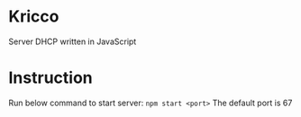 # Kricco
Server DHCP written in JavaScript

# Instruction
Run below command to start server:
`npm start <port>`
The default port is 67